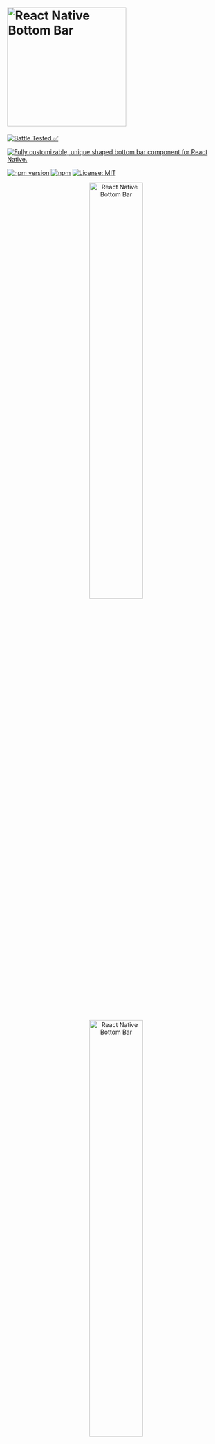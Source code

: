 # <img alt="React Native Bottom Bar" src="https://github.com/WrathChaos/react-native-bottom-bar/blob/master/assets/Screenshots/logo.png" width="275"/>

[![Battle Tested ✅](https://img.shields.io/badge/-Battle--Tested%20%E2%9C%85-03666e?style=for-the-badge)](https://github.com/WrathChaos/react-native-button)

[![Fully customizable, unique shaped bottom bar component for React Native.](https://img.shields.io/badge/-Fully%20customizable%2C%20unique%20shaped%20bottom%20bar%20component%20for%20React%20Native-lightgrey?style=for-the-badge)](https://github.com/WrathChaos/react-native-button)

[![npm version](https://img.shields.io/npm/v/react-native-bottom-bar.svg?style=for-the-badge)](https://www.npmjs.com/package/react-native-bottom-bar)
[![npm](https://img.shields.io/npm/dt/react-native-bottom-bar.svg?style=for-the-badge)](https://www.npmjs.com/package/react-native-bottom-bar)
[![License: MIT](https://img.shields.io/badge/License-MIT-green.svg?style=for-the-badge)](https://opensource.org/licenses/MIT)

<p align="center">
<img alt="React Native Bottom Bar" src="https://github.com/WrathChaos/react-native-bottom-bar/blob/master/assets/Screenshots/original.png" width="49.7%"/>
<img alt="React Native Bottom Bar" src="https://github.com/WrathChaos/react-native-bottom-bar/blob/master/assets/Screenshots/examples.png" width="49.7%"/>
</p>

## Installation

Add the dependency:

### Pure React Native :

```js
npm i react-native-bottom-bar
```

### Expo Version :

```js
"react-native-bottom-bar": "WrathChaos/react-native-bottom-bar#expo"
```

### Peer Dependencies :

You must install these dependencies!

```js
"@freakycoder/react-native-helpers": ">= 0.1.2",
"react": ">= 16.x",
"react-native": ">= 0.55.x",
"react-native-androw": ">= 0.0.31",
"react-native-vector-icons": ">= 6.0",
"react-native-iphone-x-helper": ">= 1.2",
"react-native-linear-gradient": ">= 2.4.x",
"react-native-dynamic-vector-icons": ">= x.x.x"
```

## Usage

```jsx
<BottomBar
  style={style}
  shapeColor={shapeColor}
  mainIcon={mainIcon}
  mainIconColor={mainIconColor}
  mainIconGradient={mainIconGradient}
  mainIconComponent={mainIconComponent}
  miniButtonsColor={miniButtonsColor}
  firstIconComponent={firstIconComponent}
  secondIconComponent={secondIconComponent}
  thirdIconComponent={thirdIconComponent}
  fourthIconComponent={fourthIconComponent}
/>
```

### Example Application

- I just shared the example project on Expo, simply run on your device to check what it is:
  [via Expo](https://exp.host/@freakycoder/examples) OR
  [check the code](examples/App.js), and yes! :) all of the images, screenshots are directly taken
  from the this example. Of course, you can simply clone the project and run the example on your own environment.

### Configuration - Props

##### BottomBar:

| Property            |   Type    |                  Default                   | Description                                         |
| ------------------- | :-------: | :----------------------------------------: | --------------------------------------------------- |
| style               |   style   |                 container                  | use this to change the main BottomBar's style       |
| shapeStyle          |   style   |                 bottom:89                  | use this to change the main BottomBar's Shape style |
| shapeColor          |   color   |                  #FBFBFD                   | use this to change the unique shape's color         |
| mainIcon            | component |                    icon                    | changes the main big button's icon type             |
| mainIconColor       |   color   |                  #FFFFFF                   | changes the main big button's icon color            |
| mainIconGradient    |   array   |               blue gradient                | changes the main big button's gradient color        |
| mainIconComponent   | component | MainIconButton(Gradient Icon based button) | Make your own button on the main one                |
| miniButtonsColor    |   color   |                    null                    | changes the mini buttons color with a single prop   |
| firstIconComponent  | component |       MiniButton(simple icon button)       | renders your own component as a first button        |
| secondIconComponent | component |       MiniButton(simple icon button)       | renders your own component as a second button       |
| thirdIconComponent  | component |       MiniButton(simple icon button)       | renders your own component as a third button        |
| fourthIconComponent | component |       MiniButton(simple icon button)       | renders your own component as a fourth button       |
| disableFirstIcon    |  boolean  |                   false                    | disable the first icon button                       |
| disableSecondIcon   |  boolean  |                   false                    | disable the second icon button                      |
| disableThirdIcon    |  boolean  |                   false                    | disable the third icon button                       |
| disableFourthIcon   |  boolean  |                   false                    | disable the fourth icon button                      |

### Credits

Thank you [RN Typography Team](https://github.com/hectahertz/react-native-typography) for the ShowcaseScreen :) It has a great design.

## Author

FreakyCoder, kurayogun@gmail.com

## License

React Native Bottom Bar Library is available under the MIT license. See the LICENSE file for more info.
